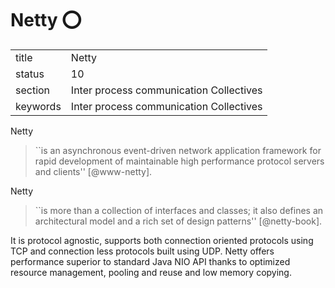 # Netty :o:


|          |                                         |
| -------- | --------------------------------------- |
| title    | Netty                                   | 
| status   | 10                                      |
| section  | Inter process communication Collectives |
| keywords | Inter process communication Collectives |



Netty

> ``is an asynchronous event-driven network application framework for
> rapid development of maintainable high performance protocol servers
> and clients'' [@www-netty].

Netty

> ``is more than a collection of interfaces and classes; it also
> defines an architectural model and a rich set of design patterns'' [@netty-book].

It is
protocol agnostic, supports both connection oriented protocols using
TCP and connection less protocols built using UDP. Netty offers
performance superior to standard Java NIO API thanks to optimized
resource management, pooling and reuse and low memory copying.


     
